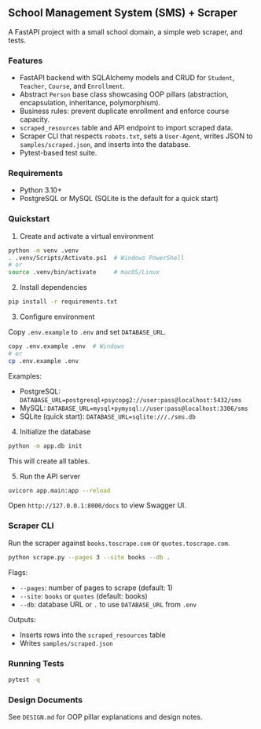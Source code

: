 ## School Management System (SMS) + Scraper

A FastAPI project with a small school domain, a simple web scraper, and tests.

### Features

- FastAPI backend with SQLAlchemy models and CRUD for `Student`, `Teacher`, `Course`, and `Enrollment`.
- Abstract `Person` base class showcasing OOP pillars (abstraction, encapsulation, inheritance, polymorphism).
- Business rules: prevent duplicate enrollment and enforce course capacity.
- `scraped_resources` table and API endpoint to import scraped data.
- Scraper CLI that respects `robots.txt`, sets a `User-Agent`, writes JSON to `samples/scraped.json`, and inserts into the database.
- Pytest-based test suite.

### Requirements

- Python 3.10+
- PostgreSQL or MySQL (SQLite is the default for a quick start)

### Quickstart

1. Create and activate a virtual environment

```bash
python -m venv .venv
. .venv/Scripts/Activate.ps1  # Windows PowerShell
# or
source .venv/bin/activate     # macOS/Linux
```

2. Install dependencies

```bash
pip install -r requirements.txt
```

3. Configure environment

Copy `.env.example` to `.env` and set `DATABASE_URL`.

```bash
copy .env.example .env  # Windows
# or
cp .env.example .env
```

Examples:

- PostgreSQL: `DATABASE_URL=postgresql+psycopg2://user:pass@localhost:5432/sms`
- MySQL: `DATABASE_URL=mysql+pymysql://user:pass@localhost:3306/sms`
- SQLite (quick start): `DATABASE_URL=sqlite:///./sms.db`

4. Initialize the database

```bash
python -m app.db init
```

This will create all tables.

5. Run the API server

```bash
uvicorn app.main:app --reload
```

Open `http://127.0.0.1:8000/docs` to view Swagger UI.

### Scraper CLI

Run the scraper against `books.toscrape.com` or `quotes.toscrape.com`.

```bash
python scrape.py --pages 3 --site books --db .
```

Flags:

- `--pages`: number of pages to scrape (default: 1)
- `--site`: `books` or `quotes` (default: books)
- `--db`: database URL or `.` to use `DATABASE_URL` from `.env`

Outputs:

- Inserts rows into the `scraped_resources` table
- Writes `samples/scraped.json`

### Running Tests

```bash
pytest -q
```

### Design Documents

See `DESIGN.md` for OOP pillar explanations and design notes.

